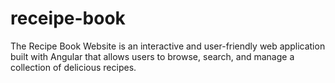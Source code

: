 # receipe-book
The Recipe Book Website is an interactive and user-friendly web application built with Angular that allows users to browse, search, and manage a collection of delicious recipes.
